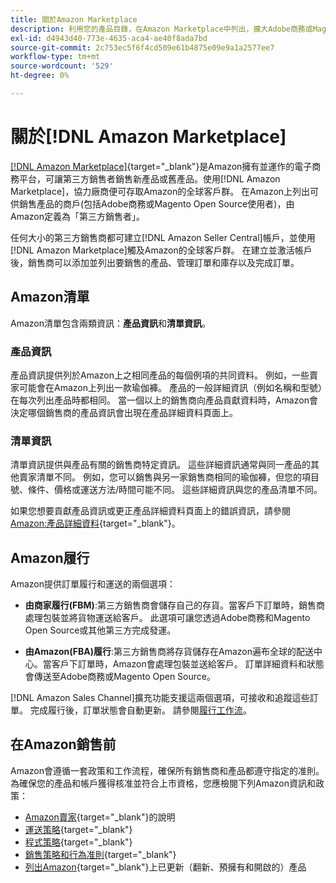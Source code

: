 ```yaml
---
title: 關於Amazon Marketplace
description: 利用您的產品目錄，在Amazon Marketplace中列出，擴大Adobe商務或Magento Open Source商店的觸及範圍。
exl-id: d4943d40-773e-4635-aca4-ae40f8ada7bd
source-git-commit: 2c753ec5f6f4cd509e61b4875e09e9a1a2577ee7
workflow-type: tm+mt
source-wordcount: '529'
ht-degree: 0%

---
```


# 關於[!DNL Amazon Marketplace]

[[!DNL Amazon Marketplace]](https://sell.amazon.com/){target=&quot;_blank&quot;}是Amazon擁有並運作的電子商務平台，可讓第三方銷售者銷售新產品或舊產品。使用[!DNL Amazon Marketplace]，協力廠商便可存取Amazon的全球客戶群。 在Amazon上列出可供銷售產品的商戶(包括Adobe商務或Magento Open Source使用者)，由Amazon定義為「第三方銷售者」。

任何大小的第三方銷售商都可建立[!DNL Amazon Seller Central]帳戶，並使用[!DNL Amazon Marketplace]觸及Amazon的全球客戶群。 在建立並激活帳戶後，銷售商可以添加並列出要銷售的產品、管理訂單和庫存以及完成訂單。

## Amazon清單

Amazon清單包含兩類資訊：**產品資訊**&#x200B;和&#x200B;**清單資訊**。

### 產品資訊

產品資訊提供列於Amazon上之相同產品的每個例項的共同資料。 例如，一些賣家可能會在Amazon上列出一款瑜伽褲。 產品的一般詳細資訊（例如名稱和型號）在每次列出產品時都相同。 當一個以上的銷售商向產品貢獻資料時，Amazon會決定哪個銷售商的產品資訊會出現在產品詳細資料頁面上。

### 清單資訊

清單資訊提供與產品有關的銷售商特定資訊。 這些詳細資訊通常與同一產品的其他賣家清單不同。 例如，您可以銷售與另一家銷售商相同的瑜伽褲，但您的項目號、條件、價格或運送方法/時間可能不同。 這些詳細資訊與您的產品清單不同。

如果您想要貢獻產品資訊或更正產品詳細資料頁面上的錯誤資訊，請參閱[Amazon:產品詳細資料](https://sellercentral.amazon.com/gp/help/external/200335450){target=&quot;_blank&quot;}。

## Amazon履行

Amazon提供訂單履行和運送的兩個選項：

- **由商家履行(FBM)**:第三方銷售商會儲存自己的存貨。當客戶下訂單時，銷售商處理包裝並將貨物運送給客戶。 此選項可讓您透過Adobe商務和Magento Open Source或其他第三方完成發運。

- **由Amazon(FBA)履行**:第三方銷售商將存貨儲存在Amazon遍布全球的配送中心。當客戶下訂單時，Amazon會處理包裝並送給客戶。 訂單詳細資料和狀態會傳送至Adobe商務或Magento Open Source。

[!DNL Amazon Sales Channel]擴充功能支援這兩個選項，可接收和追蹤這些訂單。 完成履行後，訂單狀態會自動更新。 請參閱[履行工作流](./fulfillment-workflows.md)。

## 在Amazon銷售前

Amazon會遵循一套政策和工作流程，確保所有銷售商和產品都遵守指定的准則。 為確保您的產品和帳戶獲得核准並符合上市資格，您應檢閱下列Amazon資訊和政策：

- [Amazon賣家](https://sellercentral.amazon.com/gp/help/external/help-page.html?itemID=2&amp;language=en_US/){target=&quot;_blank&quot;}的說明
- [運送策略](https://sellercentral.amazon.com/gp/help/external/201901620?language=en-US){target=&quot;_blank&quot;}
- [程式策略](https://sellercentral.amazon.com/gp/help/external/521?language=en-US){target=&quot;_blank&quot;}
- [銷售策略和行為准則](https://sellercentral.amazon.com/gp/help/external/1801?language=en-US){target=&quot;_blank&quot;}
- [列出Amazon](https://sell.amazon.com/programs/renewed){target=&quot;_blank&quot;}上已更新（翻新、預擁有和開啟的）產品
